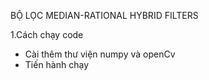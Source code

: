  BỘ LỌC MEDIAN-RATIONAL HYBRID FILTERS
 
 1.Cách chạy code
  + Cài thêm thư viện numpy và openCv
  + Tiến hành chạy

